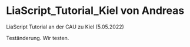 # LiaScript_Tutorial_Kiel von Andreas

LiaScript Tutorial an der CAU zu Kiel (5.05.2022)


Teständerung. Wir testen.
